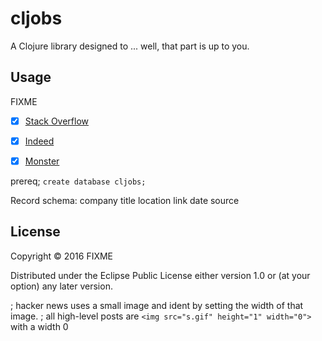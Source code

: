 # cljobs

A Clojure library designed to ... well, that part is up to you.

## Usage

FIXME


* [x] [Stack Overflow](stackoverflow.com/jobs)
* [x] [Indeed](www.indeed.com/jobs)
* [x] [Monster](https://www.monster.com/jobs)


prereq;
`create database cljobs;`

Record schema:
company
title
location
link
date
source


## License

Copyright © 2016 FIXME

Distributed under the Eclipse Public License either version 1.0 or (at
your option) any later version.


; hacker news uses a small image and ident by setting the width of that image.
; all high-level posts are `<img src="s.gif" height="1" width="0">` with a width 0
